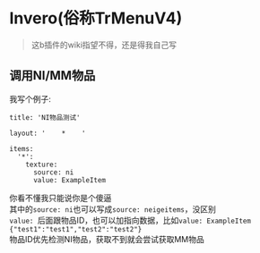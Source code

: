 # Invero(俗称TrMenuV4)

> 这b插件的wiki指望不得，还是得我自己写

## 调用NI/MM物品

我写个例子:

```
title: 'NI物品测试'

layout: '    *    '

items:
  '*':
    texture:
      source: ni
      value: ExampleItem
```

你看不懂我只能说你是个傻逼
<br />其中的`source: ni`也可以写成`source: neigeitems`，没区别
<br />`value: `后面跟物品ID，也可以加指向数据，比如`value: ExampleItem {"test1":"test1","test2":"test2"}`
<br />物品ID优先检测NI物品，获取不到就会尝试获取MM物品
